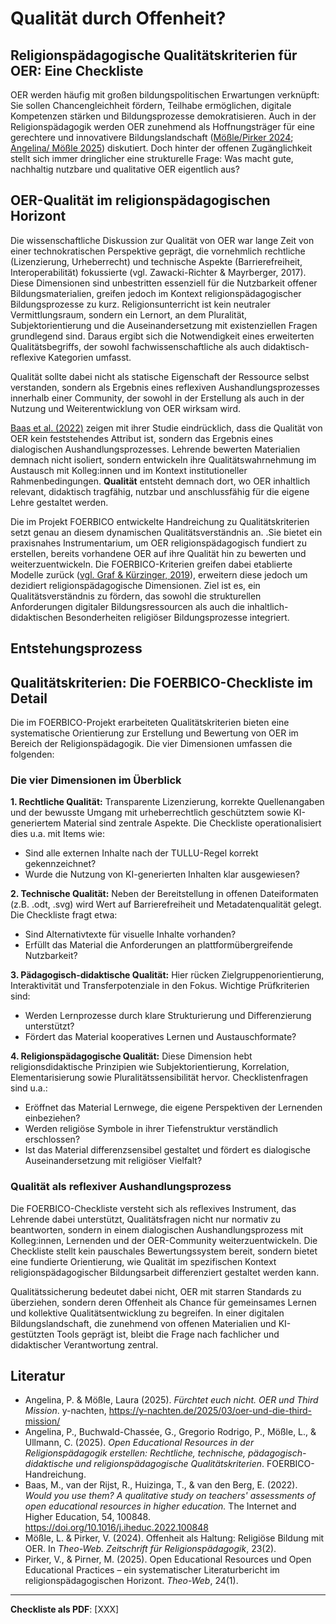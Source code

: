 # Qualität durch Offenheit?

## Religionspädagogische Qualitätskriterien für OER: Eine Checkliste

OER werden häufig mit großen bildungspolitischen Erwartungen verknüpft: Sie sollen Chancengleichheit fördern, Teilhabe ermöglichen, digitale Kompetenzen stärken und Bildungsprozesse demokratisieren. Auch in der Religionspädagogik werden OER zunehmend als Hoffnungsträger für eine gerechtere und innovativere Bildungslandschaft ([Mößle/Pirker 2024](https://www.theo-web.de/ausgaben/2023/22-jahrgang-2023-heft-1/news/open-educational-practices-als-wissenstransfer-welche-potenziale-hat-die-religionspaedagogik-auf-dem-weg-ins-open); [Angelina/ Mößle 2025](https://y-nachten.de/2025/03/oer-und-die-third-mission/)) diskutiert. Doch hinter der offenen Zugänglichkeit stellt sich immer dringlicher eine strukturelle Frage: Was macht gute, nachhaltig nutzbare und qualitative OER eigentlich aus? 

## OER-Qualität im religionspädagogischen Horizont

Die wissenschaftliche Diskussion zur Qualität von OER war lange Zeit von einer technokratischen Perspektive geprägt, die vornehmlich rechtliche (Lizenzierung, Urheberrecht) und technische Aspekte (Barrierefreiheit, Interoperabilität) fokussierte (vgl. Zawacki-Richter & Mayrberger, 2017). Diese Dimensionen sind unbestritten essenziell für die Nutzbarkeit offener Bildungsmaterialien, greifen jedoch im Kontext religionspädagogischer Bildungsprozesse zu kurz. 
Religionsunterricht ist kein neutraler Vermittlungsraum, sondern ein Lernort, an dem Pluralität, Subjektorientierung und die Auseinandersetzung mit existenziellen Fragen grundlegend sind. Daraus ergibt sich die Notwendigkeit eines erweiterten Qualitätsbegriffs, der sowohl fachwissenschaftliche als auch didaktisch-reflexive Kategorien umfasst.

 Qualität sollte dabei nicht als statische Eigenschaft der Ressource selbst verstanden, sondern als Ergebnis eines reflexiven Aushandlungsprozesses innerhalb einer Community, der sowohl in der Erstellung als auch in der Nutzung und Weiterentwicklung von OER wirksam wird.

[Baas et al. (2022)](https://oda.oslomet.no/oda-xmlui/bitstream/handle/11250/3063763/Baas%2bet%2bal.%2b%25282022%2529.pdf?sequence=1&isAllowed=y) zeigen mit ihrer Studie eindrücklich, dass die Qualität von OER kein feststehendes Attribut ist, sondern das Ergebnis eines dialogischen Aushandlungsprozesses. Lehrende bewerten Materialien demnach nicht isoliert, sondern entwickeln ihre Qualitätswahrnehmung im Austausch mit Kolleg:innen und im Kontext institutioneller Rahmenbedingungen. 
**Qualität** entsteht demnach dort, wo OER inhaltlich relevant, didaktisch tragfähig, nutzbar und anschlussfähig für die eigene Lehre gestaltet werden. 

Die im Projekt FOERBICO entwickelte Handreichung zu Qualitätskriterien setzt genau an diesem dynamischen Qualitätsverständnis an. .Sie bietet ein praxisnahes Instrumentarium, um OER religionspädagogisch fundiert zu erstellen, bereits vorhandene OER auf ihre Qualität hin zu bewerten und weiterzuentwickeln. 
Die FOERBICO-Kriterien greifen dabei etablierte Modelle zurück ([vgl. Graf & Kürzinger, 2019](https://opus.bibliothek.uni-augsburg.de/opus4/frontdoor/deliver/index/docId/65957/file/9783781523326-M%c3%bcller.pdf)), erweitern diese jedoch um dezidiert religionspädagogische Dimensionen. Ziel ist es, ein Qualitätsverständnis zu fördern, das sowohl die strukturellen Anforderungen digitaler Bildungsressourcen als auch die inhaltlich-didaktischen Besonderheiten religiöser Bildungsprozesse integriert.
## Entstehungsprozess

## Qualitätskriterien: Die FOERBICO-Checkliste im Detail

Die im FOERBICO-Projekt erarbeiteten Qualitätskriterien bieten eine systematische Orientierung zur Erstellung und Bewertung von OER im Bereich der Religionspädagogik. Die vier Dimensionen umfassen die folgenden:

### Die vier Dimensionen im Überblick

**1. Rechtliche Qualität:**
Transparente Lizenzierung, korrekte Quellenangaben und der bewusste Umgang mit urheberrechtlich geschütztem sowie KI-generiertem Material sind zentrale Aspekte. Die Checkliste operationalisiert dies u.a. mit Items wie:

* Sind alle externen Inhalte nach der TULLU-Regel korrekt gekennzeichnet?
* Wurde die Nutzung von KI-generierten Inhalten klar ausgewiesen?

**2. Technische Qualität:**
Neben der Bereitstellung in offenen Dateiformaten (z.B. .odt, .svg) wird Wert auf Barrierefreiheit und Metadatenqualität gelegt. Die Checkliste fragt etwa:

* Sind Alternativtexte für visuelle Inhalte vorhanden?
* Erfüllt das Material die Anforderungen an plattformübergreifende Nutzbarkeit?

**3. Pädagogisch-didaktische Qualität:**
Hier rücken Zielgruppenorientierung, Interaktivität und Transferpotenziale in den Fokus. Wichtige Prüfkriterien sind:

* Werden Lernprozesse durch klare Strukturierung und Differenzierung unterstützt?
* Fördert das Material kooperatives Lernen und Austauschformate?

**4. Religionspädagogische Qualität:**
Diese Dimension hebt religionsdidaktische Prinzipien wie Subjektorientierung, Korrelation, Elementarisierung sowie Pluralitätssensibilität hervor. Checklistenfragen sind u.a.:

* Eröffnet das Material Lernwege, die eigene Perspektiven der Lernenden einbeziehen?
* Werden religiöse Symbole in ihrer Tiefenstruktur verständlich erschlossen?
* Ist das Material differenzsensibel gestaltet und fördert es dialogische Auseinandersetzung mit religiöser Vielfalt?

### Qualität als reflexiver Aushandlungsprozess

Die FOERBICO-Checkliste versteht sich als reflexives Instrument, das Lehrende dabei unterstützt, Qualitätsfragen nicht nur normativ zu beantworten, sondern in einem dialogischen Aushandlungsprozess mit Kolleg\:innen, Lernenden und der OER-Community weiterzuentwickeln. Die Checkliste stellt kein pauschales Bewertungssystem bereit, sondern bietet eine fundierte Orientierung, wie Qualität im spezifischen Kontext religionspädagogischer Bildungsarbeit differenziert gestaltet werden kann.

Qualitätssicherung bedeutet dabei nicht, OER mit starren Standards zu überziehen, sondern deren Offenheit als Chance für gemeinsames Lernen und kollektive Qualitätsentwicklung zu begreifen. In einer digitalen Bildungslandschaft, die zunehmend von offenen Materialien und KI-gestützten Tools geprägt ist, bleibt die Frage nach fachlicher und didaktischer Verantwortung zentral.

## Literatur
* Angelina, P. & Mößle, Laura (2025). *Fürchtet euch nicht. OER und Third Mission*. y-nachten, https://y-nachten.de/2025/03/oer-und-die-third-mission/
* Angelina, P., Buchwald-Chassée, G., Gregorio Rodrigo, P., Mößle, L., & Ullmann, C. (2025). *Open Educational Resources in der Religionspädagogik erstellen: Rechtliche, technische, pädagogisch-didaktische und religionspädagogische Qualitätskriterien*. FOERBICO-Handreichung.
* Baas, M., van der Rijst, R., Huizinga, T., & van den Berg, E. (2022). *Would you use them? A qualitative study on teachers' assessments of open educational resources in higher education.* The Internet and Higher Education, 54, 100848. https://doi.org/10.1016/j.iheduc.2022.100848
* Mößle, L. & Pirker, V. (2024). Offenheit als Haltung: Religiöse Bildung mit OER. In *Theo-Web. Zeitschrift für Religionspädagogik*, 23(2).
* Pirker, V., & Pirner, M. (2025). Open Educational Resources und Open Educational Practices – ein systematischer Literaturbericht im religionspädagogischen Horizont. *Theo-Web*, 24(1).

---

**Checkliste als PDF**: \[XXX]
